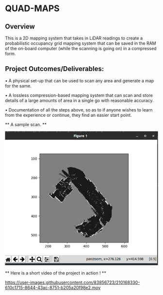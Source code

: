 # QUAD-MAPS
## Overview
This is a 2D mapping system that takes in LiDAR readings to create a probabilistic occupancy grid
mapping system that can be saved in the RAM of the on-board computer (while the scanning is going on)
in a compressed form.
## Project Outcomes/Deliverables:
• A physical set-up that can be used to scan any area and generate a map for the same.

• A lossless compression-based mapping system that can scan and store details of a large
amounts of area in a single go with reasonable accuracy.

• Documentation of all the steps above, so as to if anyone wishes to learn from the
experience or continue, they find an easier start point.

** A sample scan. **

![](images/IMG-1880.PNG)

** Here is a short video of the project in action ! **

https://user-images.githubusercontent.com/83856723/210168330-610c1715-8644-43ac-8751-b205a20f98e2.mov

